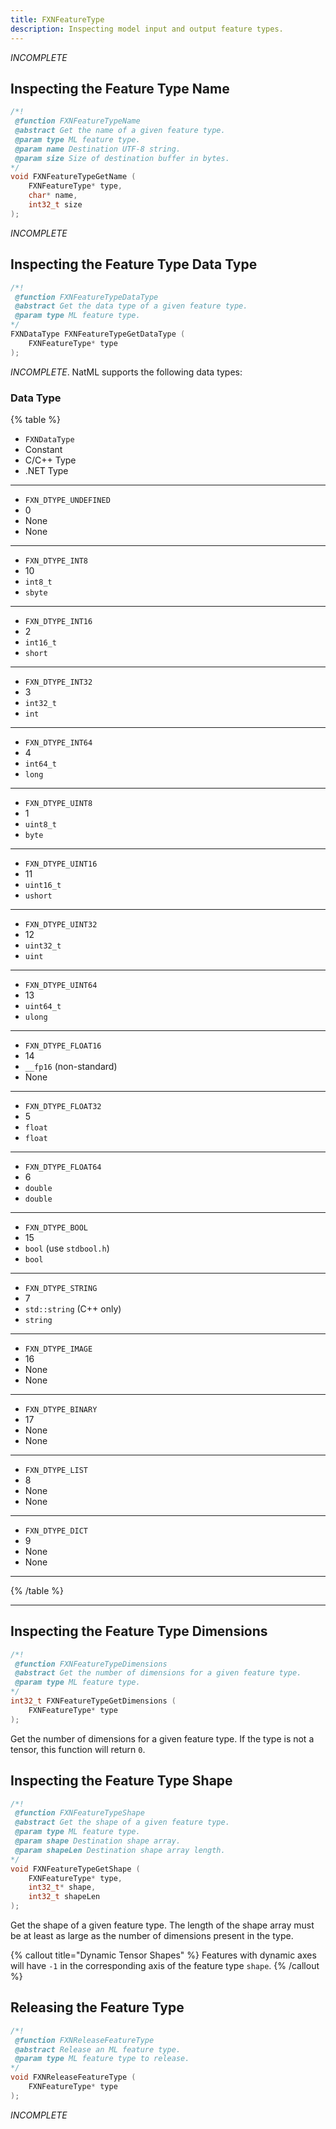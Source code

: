 ```yaml
---
title: FXNFeatureType
description: Inspecting model input and output feature types.
---
```


*INCOMPLETE*

## Inspecting the Feature Type Name
```c
/*!
 @function FXNFeatureTypeName
 @abstract Get the name of a given feature type.
 @param type ML feature type.
 @param name Destination UTF-8 string.
 @param size Size of destination buffer in bytes.
*/
void FXNFeatureTypeGetName (
    FXNFeatureType* type,
    char* name,
    int32_t size
);
```
*INCOMPLETE*

## Inspecting the Feature Type Data Type
```c
/*!
 @function FXNFeatureTypeDataType
 @abstract Get the data type of a given feature type.
 @param type ML feature type.
*/
FXNDataType FXNFeatureTypeGetDataType (
    FXNFeatureType* type
);
```
*INCOMPLETE*. NatML supports the following data types:

### Data Type

{% table %}
* `FXNDataType`
* Constant
* C/C++ Type
* .NET Type
---
* `FXN_DTYPE_UNDEFINED`
* 0
* None
* None
---
* `FXN_DTYPE_INT8`
* 10
* `int8_t`
* `sbyte`
---
* `FXN_DTYPE_INT16`
* 2
* `int16_t`
* `short`
---
* `FXN_DTYPE_INT32`
* 3
* `int32_t`
* `int`
---
* `FXN_DTYPE_INT64`
* 4
* `int64_t`
* `long`
---
* `FXN_DTYPE_UINT8`
* 1
* `uint8_t`
* `byte`
---
* `FXN_DTYPE_UINT16`
* 11
* `uint16_t`
* `ushort`
---
* `FXN_DTYPE_UINT32`
* 12
* `uint32_t`
* `uint`
---
* `FXN_DTYPE_UINT64`
* 13
* `uint64_t`
* `ulong`
---
* `FXN_DTYPE_FLOAT16`
* 14
* `__fp16` (non-standard)
* None
---
* `FXN_DTYPE_FLOAT32`
* 5
* `float`
* `float`
---
* `FXN_DTYPE_FLOAT64`
* 6
* `double`
* `double`
---
* `FXN_DTYPE_BOOL`
* 15
* `bool` (use `stdbool.h`)
* `bool`
---
* `FXN_DTYPE_STRING`
* 7
* `std::string` (C++ only)
* `string`
---
* `FXN_DTYPE_IMAGE`
* 16
* None
* None
---
* `FXN_DTYPE_BINARY`
* 17
* None
* None
---
* `FXN_DTYPE_LIST`
* 8
* None
* None
---
* `FXN_DTYPE_DICT`
* 9
* None
* None
---


{% /table %}
___

## Inspecting the Feature Type Dimensions
```c
/*!
 @function FXNFeatureTypeDimensions
 @abstract Get the number of dimensions for a given feature type.
 @param type ML feature type.
*/
int32_t FXNFeatureTypeGetDimensions (
    FXNFeatureType* type
);
```
Get the number of dimensions for a given feature type. If the type is not a tensor, this function will return `0`.

## Inspecting the Feature Type Shape
```c
/*!
 @function FXNFeatureTypeShape
 @abstract Get the shape of a given feature type.
 @param type ML feature type.
 @param shape Destination shape array.
 @param shapeLen Destination shape array length.
*/
void FXNFeatureTypeGetShape (
    FXNFeatureType* type,
    int32_t* shape,
    int32_t shapeLen
);
```
Get the shape of a given feature type. The length of the shape array must be at least as large as the number of dimensions present in the type.

{% callout title="Dynamic Tensor Shapes" %}
Features with dynamic axes will have `-1` in the corresponding axis of the feature type `shape`.
{% /callout %}

## Releasing the Feature Type
```c
/*!
 @function FXNReleaseFeatureType
 @abstract Release an ML feature type.
 @param type ML feature type to release.
*/
void FXNReleaseFeatureType (
    FXNFeatureType* type
);
```
*INCOMPLETE*